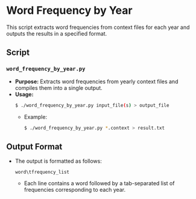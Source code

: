 # Word Frequency by Year

This script extracts word frequencies from context files for each year and outputs the results in a specified format.

## Script

### `word_frequency_by_year.py`
- **Purpose:** Extracts word frequencies from yearly context files and compiles them into a single output.
- **Usage:**
  ```bash
  $ ./word_frequency_by_year.py input_file(s) > output_file
  ```
  - Example:
    ```bash
    $ ./word_frequency_by_year.py *.context > result.txt
    ```

## Output Format

- The output is formatted as follows:
  ```
  word\tfrequency_list
  ```
  - Each line contains a word followed by a tab-separated list of frequencies corresponding to each year.
